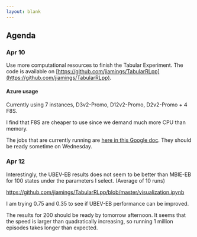 ```yaml
---
layout: blank
---
```


## Agenda

### Apr 10
Use more computational resources to finish the Tabular Experiment.
The code is available on [https://github.com/jiamings/TabularRLpp](https://github.com/jiamings/TabularRLpp).

#### Azure usage
Currently using 7 instances, D3v2-Promo, D12v2-Promo, D2v2-Promo + 4 F8S.

I find that F8S are cheaper to use since we demand much more CPU than memory.

The jobs that are currently running are [here in this Google doc](https://docs.google.com/document/d/1BziGK-xzp9pLw3hlqdOh4PJQrdHevYJc7J-t9uxej_8/edit?usp=sharing). They should be ready sometime on Wednesday.



### Apr 12

Interestingly, the UBEV-EB results does not seem to be better than MBIE-EB for 100 states under the parameters I select. (Average of 10 runs)

https://github.com/jiamings/TabularRLpp/blob/master/visualization.ipynb

I am trying 0.75 and 0.35 to see if UBEV-EB performance can be improved.

The results for 200 should be ready by tomorrow afternoon. It seems that the speed is larger than quadratically increasing, so running 1 million episodes takes longer than expected.